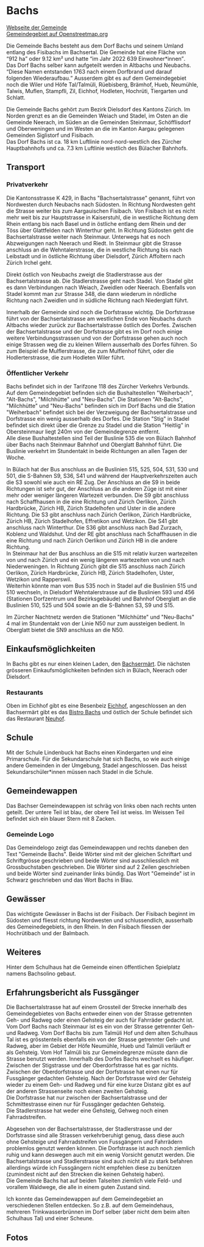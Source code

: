 # Bachs

[Webseite der Gemeinde](https://www.bachs.ch)  
[Gemeindegebiet auf Openstreetmap.org](https://www.openstreetmap.org/relation/1682085)

Die Gemeinde Bachs besteht aus dem Dorf Bachs und seinem Umland entlang des Fisibachs im Bachsertal. Die Gemeinde hat eine Fläche von <q cite="https://www.bachs.ch/statistisches-steuerfuesse/">912 ha</q> oder 9.12 km² und hatte <q cite="https://www.bachs.ch/statistisches-steuerfuesse/">im Jahr 2022 639 Einwohner\*innen</q>.  
Das Dorf Bachs selber kann aufgeteilt werden in Altbachs und Neubachs. <q cite="https://www.bachs.ch/geschichte/">Diese Namen entstanden 1763 nach einem Dorfbrand und darauf folgenden Wiederaufbau.</q> Ausserdem gibt es auf dem Gemeindegebiet noch die Wiler und Höfe Tal/Talmüli, Rüebisberg, Brämhof, Hueb, Neumühle, Talwis, Muflen, Stampfli, Zil, Eichhof, Hodleten, Hochrüti, Tiergarten und Schlatt.

Die Gemeinde Bachs gehört zum Bezirk Dielsdorf des Kantons Zürich. Im Norden grenzt es an die Gemeinden Weiach und Stadel, im Osten an die Gemeinde Neerach, im Süden an die Gemeinden Steinmaur, Schöfflisdorf und Oberweningen und im Westen an die im Kanton Aargau gelegenen Gemeinden Siglistorf und Fisibach.  
Das Dorf Bachs ist ca. 18 km Luftlinie nord-nord-westlich des Zürcher Hauptbahnhofs und ca. 7.3 km Luftlinie westlich des Bülacher Bahnhofs.

## Transport

### Privatverkehr

Die Kantonsstrasse K 429, in Bachs "Bachsertalstrasse" genannt, führt von Nordwesten durch Neubachs nach Südosten. In Richtung Nordwesten geht die Strasse weiter bis zum Aargauischen Fisibach. Von Fisibach ist es nicht mehr weit bis zur Hauptstrasse in Kaiserstuhl, die in westliche Richtung dem Rhein entlang bis nach Basel und in östliche entlang dem Rhein und der Töss über Glattfelden nach Winterthur geht. In Richtung Südosten geht die Bachsertalstrasse weiter nach Steinmaur. Unterwegs hat es noch Abzweigungen nach Neerach und Riedt. In Steinmaur gibt die Strasse anschluss an die Wehntalerstrasse, die in westliche Richtung bis nach Leibstadt und in östliche Richtung über Dielsdorf, Zürich Affoltern nach Zürich Irchel geht.

Direkt östlich von Neubachs zweigt die Stadlerstrasse aus der Bachsertalstrasse ab. Die Stadlerstrasse geht nach Stadel. Von Stadel gibt es dann Verbindungen nach Weiach, Zweidlen oder Neerach. Ebenfalls von Stadel kommt man zur Strasse 348, die dann wiederum in nördliche Richtung nach Zweidlen und in südliche Richtung nach Niederglatt führt.

Innerhalb der Gemeinde sind noch die Dorfstrasse wichtig. Die Dorfstrasse führt von der Bachsertalstrasse am westlichen Ende von Neubachs durch Altbachs wieder zurück zur Bachsertalstrasse östlich des Dorfes. Zwischen der Bachsertalstrasse und der Dorfstrasse gibt es im Dorf noch einige weitere Verbindungsstrassen und von der Dorfstrasse gehen auch noch einige Strassen weg die zu kleinen Wilern ausserhalb des Dorfes führen. So zum Beispiel die Mulflerstrasse, die zum Mulflenhof führt, oder die Hodlerterstrasse, die zum Hodleten Wiler führt.

### Öffentlicher Verkehr

Bachs befindet sich in der Tarifzone 118 des Zürcher Verkehrs Verbunds. Auf dem Gemeindegebiet befinden sich die Bushaltestellen "Weiherbach", "Alt-Bachs", "Milchhütte" und "Neu-Bachs". Die Stationen "Alt-Bachs", "Milchhütte" und "Neu-Bachs" befinden sich im Dorf Bachs und die Station "Weiherbach" befindet sich bei der Verzweigung der Bachsertalstrasse und Dorfstrasse ein wenig ausserhalb des Dorfes. Die Station "Stig" in Stadel befindet sich direkt über die Grenze zu Stadel und die Station "Heitlig" in Obersteinmaur liegt 240m von der Gemeindegrenze entfernt.  
Alle diese Bushaltestellen sind Teil der Buslinie 535 die von Bülach Bahnhof über Bachs nach Steinmaur Bahnhof und Oberglatt Bahnhof führt. Die Buslinie verkehrt im Stundentakt in beide Richtungen an allen Tagen der Woche.

In Bülach hat der Bus anschluss an die Buslinien 515, 525, 504, 531, 530 und 501, die S-Bahnen S9, S36, S41 und während der Hauptverkehrszeiten auch die S3 sowohl wie auch ein RE Zug. Der Anschluss an die S9 in beide Richtungen ist sehr gut, der Anschluss an die anderen Züge ist mit einer mehr oder weniger längeren Wartezeit verbunden. Die S9 gibt anschluss nach Schaffhausen in die eine Richtung und Zürich Oerlikon, Zürich Hardbrücke, Zürich HB, Zürich Stadelhofen und Uster in die andere Richtung. Die S3 gibt anschluss nach Zürich Oerlikon, Zürich Hardbrücke, Zürich HB, Zürich Stadelhofen, Effretikon und Wetzikon. Die S41 gibt anschluss nach Winterthur. Die S36 gibt anschluss nach Bad Zurzach, Koblenz und Waldshut. Und der RE gibt anschluss nach Schaffhausen in die eine Richtung und nach Zürich Oerlikon und Zürich HB in die andere Richtung.  
In Steinmaur hat der Bus anschluss an die S15 mit relativ kurzen wartezeiten von und nach Zürich und ein wenig längeren wartezeiten von und nach Niederweningen. In Richtung Zürich gibt die S15 anschluss nach Zürich Oerlikon, Zürich Hardbrücke, Zürich HB, Zürich Stadelhofen, Uster, Wetzikon und Rapperswil.  
Weiterhin könnte man vom Bus 535 noch in Stadel auf die Buslinien 515 und 510 wechseln, in Dielsdorf Wehntalerstrasse auf die Buslinien 593 und 456 (Stationen Dorfzentrum und Bezirksgebäude) und Bahnhof Oberglatt an die Buslinien 510, 525 und 504 sowie an die S-Bahnen S3, S9 und S15.

Im Zürcher Nachtnetz werden die Stationen "Milchhütte" und "Neu-Bachs" 4 mal im Stundentakt von der Linie N50 nur zum aussteigen bedient. In Oberglatt bietet die SN9 anschluss an die N50.

## Einkaufsmöglichkeiten

In Bachs gibt es nur einen kleinen Laden, den [Bachsermärt](https://www.bachsermaert.ch/). Die nächsten grösseren Einkaufsmöglichkeiten befinden sich in Bülach, Neerach oder Dielsdorf.

### Restaurants

Oben im Eichhof gibt es eine Besenbeiz [Eichhof](https://besenbeiz-eichhof.ch/), angeschlossen an den Bachsermärt gibt es das [Bistro Bachs](https://www.bachsermaert.ch/bistro-bachs/) und östlich der Schule befindet sich das Restaurant [Neuhof](https://www.neuhofbachs.com/).

## Schule

Mit der Schule Lindenbuck hat Bachs einen Kindergarten und eine Primarschule. Für die Sekundarschule hat sich Bachs, so wie auch einige andere Gemeinden in der Umgebung, Stadel angeschlossen. Das heisst Sekundarschüler\*innen müssen nach Stadel in die Schule.

## Gemeindewappen

Das Bachser Gemeindewappen ist schräg von links oben nach rechts unten geteilt. Der untere Teil ist blau, der obere Teil ist weiss. Im Weissen Teil befindet sich ein blauer Stern mit 8 Zacken.

### Gemeinde Logo

Das Gemeindelogo zeigt das Gemeindewappen und rechts daneben den Text "Gemeinde Bachs". Beide Wörter sind mit der gleichen Schriftart und Schriftgrösse geschrieben und beide Wörter sind ausschliesslich mit Grossbuchstaben geschrieben. Die Wörter sind auf 2 Zeilen geschrieben und beide Wörter sind zueinander links bündig. Das Wort "Gemeinde" ist in Schwarz geschrieben und das Wort Bachs in Blau.

## Gewässer

Das wichtigste Gewässer in Bachs ist der Fisibach. Der Fisibach beginnt im Südosten und fliesst richtung Nordwesten und schlussendlich, ausserhalb des Gemeinedegebiets, in den Rhein. In den Fisibach fliessen der Hochrütibach und der Balmbach.

## Weiteres

Hinter dem Schulhaus hat die Gemeinde einen öffentlichen Spielplatz namens Bachsolino gebaut.

## Erfahrungsbericht als Fussgänger

Die Bachsertalstrasse hat auf einem Grossteil der Strecke innerhalb des Gemeindegebietes von Bachs entweder einen von der Strasse getrennten Geh- und Radweg oder einen Gehsteig der auch für Fahrräder gedacht ist. Vom Dorf Bachs nach Steinmaur ist es ein von der Strasse getrennter Geh- und Radweg. Vom Dorf Bachs bis zum Talmüli Hof und dem alten Schulhaus Tal ist es grösstenteils ebenfalls ein von der Strasse getrennter Geh- und Radweg, aber im Gebiet der Höfe Neumühle, Hueb und Talmüli verläuft er als Gehsteig. Vom Hof Talmüli bis zur Gemeindegrenze müsste dann die Strasse benutzt werden. Innerhalb des Dorfes Bachs wechselt es häufiger. Zwischen der Stigstrasse und der Oberdorfstrasse hat es gar nichts. Zwischen der Oberdorfstrasse und der Dorfstrasse hat einen nur für Fussgänger gedachten Gehsteig. Nach der Dorfstrasse wird der Gehsteig wieder zu einem Geh- und Radweg und für eine kurze Distanz gibt es auf der anderen Strassenseite noch einen zweiten Gehsteig.  
Die Dorfstrasse hat nur zwischen der Bachsertalstrasse und der Schmittestrasse einen nur für Fussgänger gedachten Gehsteig.  
Die Stadlerstrasse hat weder eine Gehsteig, Gehweg noch einen Fahrradstreifen.

Abgesehen von der Bachsertalstrasse, der Stadlerstrasse und der Dorfstrasse sind alle Strassen verkehrberuhigt genug, dass diese auch ohne Gehsteige und Fahrradstreifen von Fussgängern und Fahrrädern problemlos genutzt werden können. Die Dorfstrasse ist auch noch ziemlich ruhig und kann deswegen auch mit ein wenig Vorsicht genutzt werden. Die Bachsertalstrasse und Stadlerstrasse sind auch nicht all zu stark befahren allerdings würde ich Fussgängern nicht empfehlen diese zu benützen (zumindest nicht auf den Strecken die keinen Gehsteig haben).  
Die Gemeinde Bachs hat auf beiden Talseiten ziemlich viele Feld- und vorallem Waldwege, die alle in einem guten Zustand sind.

Ich konnte das Gemeindewappen auf dem Gemeindegebiet an verschiedenen Stellen entdecken. So z.B. auf dem Gemeindehaus, mehreren Trinkwasserbrünnen im Dorf selber (aber nicht dem beim alten Schulhaus Tal) und einer Scheune.

## Fotos
